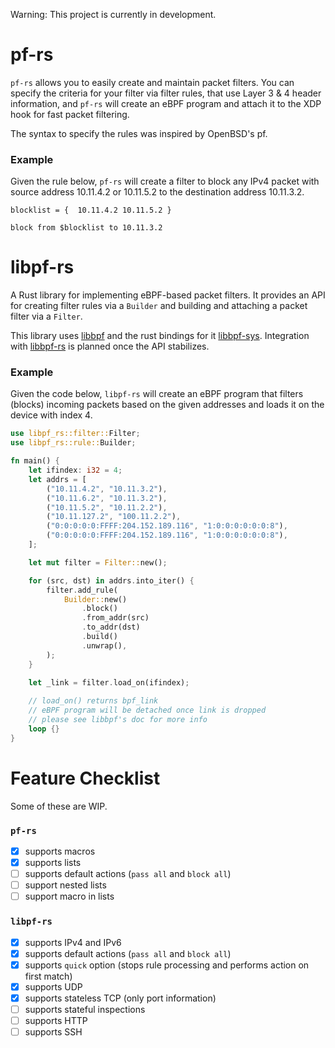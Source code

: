 Warning: This project is currently in development. 

# pf-rs

`pf-rs` allows you to easily create and maintain packet filters.
You can specify the criteria for your filter via filter rules, 
that use Layer 3 & 4 header information, and `pf-rs` will create 
an eBPF program and attach it to the XDP hook for fast packet filtering.

The syntax to specify the rules was inspired by OpenBSD's pf.

### Example

Given the rule below, `pf-rs` will create a filter to block any IPv4 
packet with source address 10.11.4.2 or 10.11.5.2 to the destination 
address 10.11.3.2.

```
blocklist = {  10.11.4.2 10.11.5.2 }

block from $blocklist to 10.11.3.2
```

# libpf-rs

A Rust library for implementing eBPF-based packet filters. 
It provides an API for creating filter rules via a `Builder` 
and building and attaching a packet filter via a `Filter`.

This library uses [libbpf](https://github.com/libbpf/libbpf) and the rust bindings for it [libbpf-sys](https://github.com/libbpf/libbpf-sys). 
Integration with [libbpf-rs](https://github.com/libbpf/libbpf-rs) is planned once the API stabilizes.


### Example

Given the code below, `libpf-rs` will create an eBPF program 
that filters (blocks) incoming packets based on the given addresses 
and loads it on the device with index 4.

```Rust
use libpf_rs::filter::Filter;
use libpf_rs::rule::Builder;

fn main() {
    let ifindex: i32 = 4;
    let addrs = [
        ("10.11.4.2", "10.11.3.2"),
        ("10.11.6.2", "10.11.3.2"),
        ("10.11.5.2", "10.11.2.2"),
        ("10.11.127.2", "100.11.2.2"),
        ("0:0:0:0:0:FFFF:204.152.189.116", "1:0:0:0:0:0:0:8"),
        ("0:0:0:0:0:FFFF:204.152.189.116", "1:0:0:0:0:0:0:8"),
    ];

    let mut filter = Filter::new();

    for (src, dst) in addrs.into_iter() {
        filter.add_rule(
            Builder::new()
                .block()
                .from_addr(src)
                .to_addr(dst)
                .build()
                .unwrap(),
        );
    }

    let _link = filter.load_on(ifindex);
    
    // load_on() returns bpf_link
    // eBPF program will be detached once link is dropped
    // please see libbpf's doc for more info
    loop {}
}
```

# Feature Checklist

Some of these are WIP.

### `pf-rs`
- [x] supports macros
- [X] supports lists
- [ ] supports default actions (`pass all` and `block all`)
- [ ] support nested lists
- [ ] support macro in lists

### `libpf-rs`
- [x] supports IPv4 and IPv6
- [x] supports default actions (`pass all` and `block all`)
- [x] supports `quick` option (stops rule processing and performs action on first match)
- [x] supports UDP
- [x] supports stateless TCP (only port information) 
- [ ] supports stateful inspections
- [ ] supports HTTP
- [ ] supports SSH
